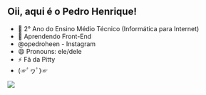 ## Oii, aqui é o Pedro Henrique!

- 🔭 2° Ano do Ensino Médio Técnico (Informática para Internet)
- 🌱 Aprendendo Front-End
- @opedroheen - Instagram
- 😄 Pronouns: ele/dele
- ⚡ Fã da Pitty
- (☞ﾟヮﾟ)☞


<img src="https://cdn.jsdelivr.net/gh/devicons/devicon/icons/html5/html5-original.svg" />
